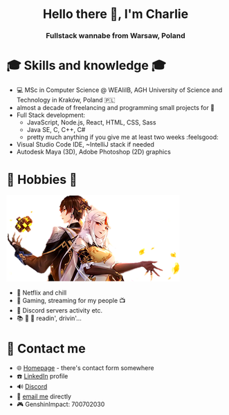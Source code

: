 <h1 align="center">Hello there 👋, I'm Charlie</h1>
<h3 align="center">Fullstack wannabe from Warsaw, Poland</h3>


# :mortar_board: Skills and knowledge :mortar_board:
- :computer: MSc in Computer Science @ WEAIiIB, AGH University of Science and Technology in Kraków, Poland :poland:
- almost a decade of freelancing and programming small projects for :money_with_wings: 
- Full Stack development:
  * JavaScript, Node.js, React, HTML, CSS, Sass
  * Java SE, C, C++, C#
  * pretty much anything if you give me at least two weeks :feelsgood:
- Visual Studio Code IDE, ~IntelliJ stack if needed
- Autodesk Maya (3D), Adobe Photoshop (2D) graphics

# 📅 Hobbies 📅

[![picture alt](.images/genshin-splash.png "Hobbies and socials :)")](https://genshin.mihoyo.com/en/)

- :sparkling_heart: Netflix and chill
- :space_invader: Gaming, streaming for my people :tv:
- :speech_balloon: Discord servers activity etc.
- :books: :red_car: :rocket: readin', drivin'...

# :speech_balloon: Contact me
- :globe_with_meridians: [Homepage](https://warchalowski.pl) - there's contact form somewhere
- :telephone: [LinkedIn](https://www.linkedin.com/in/karol-warcha%C5%82owski/) profile
- :loud_sound: [Discord](https://discord.com/users/221202392685871114)
- :e-mail: [email me](mailto:kontakt@warchalowski.pl) directly
- :video_game: GenshinImpact: 700702030 
